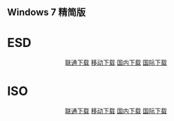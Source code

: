 ## Windows 7 精简版

# ESD

<p align="center">
    <a class="btn" href="https://download.fuibafuyu.cn/d/123/System/Windows/Lite/Win7-Lite-ALPHA210228.esd" title="nya~">联通下载</a>
    <a class="btn" href="https://download.fuibafuyu.cn/d/139/System/Windows/Lite/Win7-Lite-ALPHA210228.esd" title="nya~">移动下载</a>
    <a class="btn" href="https://download.fuibafuyu.top/Ali/System/Windows/Lite/Win7-Lite-ALPHA210228.esd" title="nya~">国内下载</a>
    <a class="btn" href="https://download.fuibafuyu.top/OD/System/Windows/Lite/Win7-Lite-ALPHA210228.esd" title="nya~">国际下载</a>
</p>

# ISO

<p align="center">
    <a class="btn" href="https://download.fuibafuyu.cn/d/123/System/Windows/Lite/Win7-Lite-ALPHA210228.iso" title="nya~">联通下载</a>
    <a class="btn" href="https://download.fuibafuyu.cn/d/139/System/Windows/Lite/Win7-Lite-ALPHA210228.iso" title="nya~">移动下载</a>
    <a class="btn" href="https://download.fuibafuyu.top/Ali/System/Windows/Lite/Win7-Lite-ALPHA210228.iso" title="nya~">国内下载</a>
    <a class="btn" href="https://download.fuibafuyu.top/OD/System/Windows/Lite/Win7-Lite-ALPHA210228.iso" title="nya~">国际下载</a>
</p>